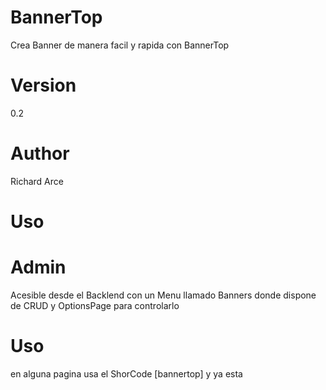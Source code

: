 # BannerTop
  Crea Banner de manera facil y rapida con BannerTop
# Version
  0.2
# Author
  Richard Arce
# Uso
# Admin
  Acesible desde el Backlend con un Menu llamado Banners
donde dispone de CRUD y OptionsPage para controlarlo
# Uso
  en alguna pagina usa el ShorCode [bannertop] y ya esta

